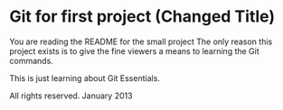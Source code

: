 # Git for first project (Changed Title)

You are reading the README for the small project
The only reason this project exists is to give
the fine viewers a means to learning the Git
commands.

This is just learning about Git Essentials.

All rights reserved. January 2013
